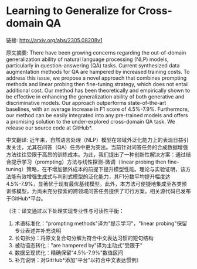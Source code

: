 # Learning to Generalize for Cross-domain QA

链接: http://arxiv.org/abs/2305.08208v1

原文摘要:
There have been growing concerns regarding the out-of-domain generalization
ability of natural language processing (NLP) models, particularly in
question-answering (QA) tasks. Current synthesized data augmentation methods
for QA are hampered by increased training costs. To address this issue, we
propose a novel approach that combines prompting methods and linear probing
then fine-tuning strategy, which does not entail additional cost. Our method
has been theoretically and empirically shown to be effective in enhancing the
generalization ability of both generative and discriminative models. Our
approach outperforms state-of-the-art baselines, with an average increase in F1
score of 4.5%-7.9%. Furthermore, our method can be easily integrated into any
pre-trained models and offers a promising solution to the under-explored
cross-domain QA task. We release our source code at GitHub*.

中文翻译:
近年来，自然语言处理（NLP）模型在领域外泛化能力上的表现日益引发关注，尤其在问答（QA）任务中更为突出。当前针对问答任务的合成数据增强方法往往受限于高昂的训练成本。为此，我们提出了一种创新性解决方案：通过结合提示学习（prompting）方法与线性探测-微调（linear probing then fine-tuning）策略，在不增加额外成本的前提下提升模型性能。理论与实验证明，该方法能有效增强生成式与判别式模型的泛化能力，其F1分数平均提升幅度达4.5%-7.9%，显著优于现有最优基线模型。此外，本方法可便捷地集成至各类预训练模型，为尚未充分探索的跨领域问答任务提供了可行方案。相关源代码已发布于GitHub*平台。

（注：译文通过以下处理实现专业性与可读性平衡：
1. 术语标准化："prompting methods"译为"提示学习"，"linear probing"保留专业表述并补充说明
2. 长句拆分：将原文复合句分解为符合中文表达习惯的短句结构
3. 被动语态转化："are hampered by"译为主动式"受限于"
4. 数据呈现优化：精确保留"4.5%-7.9%"数值区间
5. 补充说明：对GitHub*添加"平台"以符合中文表达惯例）
